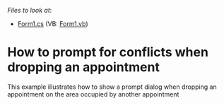 <!-- default file list -->
*Files to look at*:

* [Form1.cs](./CS/Form1.cs) (VB: [Form1.vb](./VB/Form1.vb))
<!-- default file list end -->
# How to prompt for conflicts when dropping an appointment


<p>This example illustrates how to show a prompt dialog when dropping an appointment on the area occupied by another appointment</p>

<br/>


